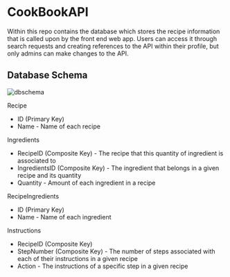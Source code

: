 # CookBookAPI
Within this repo contains the database which stores the recipe information that is called upon by the front end web app. Users can access it through search requests and creating references to the API within their profile, but only admins can make changes to the API.

## Database Schema
![dbschema](https://github.com/mbgoseco/CookBookAPI/blob/master/assets/APIDB_SCHEMA.png)

Recipe
- ID (Primary Key)
- Name - Name of each recipe

Ingredients
- RecipeID (Composite Key) - The recipe that this quantity of ingredient is associated to
- IngredientsID (Composite Key) - The ingredient that belongs in a given recipe and its quantity
- Quantity - Amount of each ingredient in a recipe

RecipeIngredients
- ID (Primary Key)
- Name - Name of each ingredient

Instructions
- RecipeID (Composite Key)
- StepNumber (Composite Key) - The number of steps associated with each of their instructions in a given recipe
- Action - The instructions of a specific step in a given recipe
